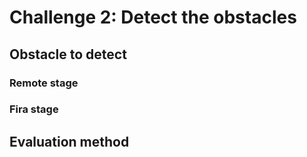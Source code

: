 # Challenge 2: Detect the obstacles

## Obstacle to detect
### Remote stage
### Fira stage

## Evaluation method
